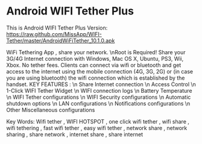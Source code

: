 Android WIFI Tether Plus
===========

This is Android WIFI Tether Plus Version: https://raw.github.com/MissApp/WIFI-Tether/master/AndroidWiFiTether_10.1.0.apk

WiFi Tethering App , share your network.
\nRoot is Required!
Share your 3G/4G Internet connection with Windows, Mac OS X, Ubuntu, PS3, Wii, Xbox. No tether fees.
Clients can connect via wifi or bluetooth and get access to the internet using the mobile connection (4G, 3G, 2G) or (in case you are using bluetooth) the wifi connection which is established by the handset.
KEY FEATURES :
\n Share Internet connection
\n Access Control
\n 1-Click WIFI Tether Widget
\n WIFI connection logs
\n Battery Temperature
\n WIFI Tether configurations
\n WIFI Security configurations
\n Automatic shutdown options
\n LAN configurations
\n Notifications configurations
\n Other Miscellaneous configurations






















Key Words:
Wifi tether , WIFI HOTSPOT , one click wifi tether , wifi share , wifi tethering , fast wifi tether , easy wifi tether , network share , network sharing , share network , internet share , share internet
